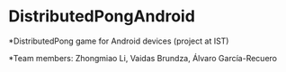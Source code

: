 # DistributedPongAndroid

*DistributedPong game for Android devices (project at IST)

*Team members: Zhongmiao Li, Vaidas Brundza, Álvaro García-Recuero
